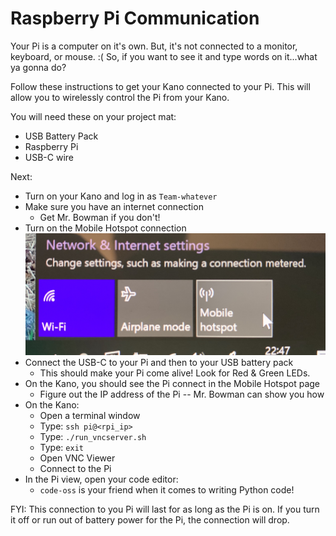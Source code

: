 # Raspberry Pi Communication

Your Pi is a computer on it's own. But, it's not connected to a monitor, keyboard, or mouse. :( So, if you want to see it and type words on it...what ya gonna do?

Follow these instructions to get your Kano connected to your Pi. This will allow you to wirelessly control the Pi from your Kano.

You will need these on your project mat:

* USB Battery Pack
* Raspberry Pi
* USB-C wire

Next:

* Turn on your Kano and log in as `Team-whatever`
* Make sure you have an internet connection
    * Get Mr. Bowman if you don't!
* Turn on the Mobile Hotspot connection
    ![windows10 mobile hotspot](./pics/mobile_hotspot_w10.jpg)
* Connect the USB-C to your Pi and then to your USB battery pack
    * This should make your Pi come alive! Look for Red & Green LEDs.
* On the Kano, you should see the Pi connect in the Mobile Hotspot page
    * Figure out the IP address of the Pi -- Mr. Bowman can show you how
* On the Kano:
    * Open a terminal window
    * Type: `ssh pi@<rpi_ip>`
    * Type: `./run_vncserver.sh`
    * Type: `exit`
    * Open VNC Viewer
    * Connect to the Pi
* In the Pi view, open your code editor:
    * `code-oss` is your friend when it comes to writing Python code!

FYI: This connection to you Pi will last for as long as the Pi is on. If you turn it off or run out of battery power for the Pi, the connection will drop.
